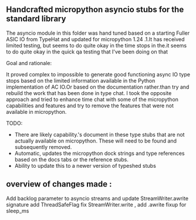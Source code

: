 ## Handcrafted micropython asyncio stubs for the standard library

The asyncio module in this folder was hand tuned based on a starting Fuller ASIC IO from TypeHat and updated for micropython 1.24 .1.It has received limited testing, but seems to do quite okay in the time stops in the.it seems to do quite okay in the quick qa testing that I've been doing on that


Goal and rationale:

It proved complex to impossible to generate good functioning async IO type stops based on the limited information available in the Python implementation of AC IO.Or based on the documentation rather.than try and rebuild the work that has been done in type chat. I took the opposite approach and tried to enhance time chat with some of the micropython capabilities and features and try to remove the features that were not available in micropython.



TODO:
- There are likely capability.'s document in these type stubs that are not actually available on micropython. These will need to be found and subsequently removed.
- Automatic, updates the micropython dock strings and type references based on the docs tabs or the reference stubs.
- Ability to update this to a newer version of typeshed stubs

## overview of changes made : 
Add backlog parameter to asyncio streams and update StreamWriter.awrite signature
add ThreadSafeFlag
fix StreamWriter.write , add .awrite
fixup for sleep_ms
